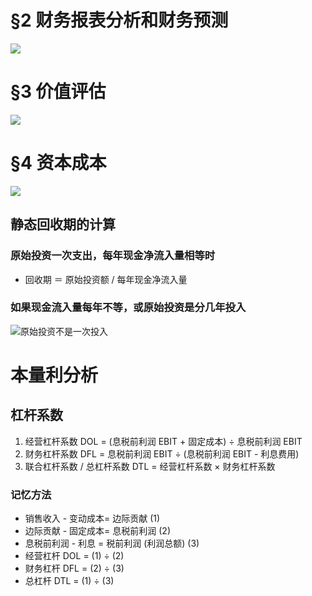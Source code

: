 # §2 财务报表分析和财务预测
![][image-1]

# §3 价值评估
![][image-2]

# §4 资本成本
![][image-3]

## 静态回收期的计算
### 原始投资一次支出，每年现金净流入量相等时
- 回收期 ＝ 原始投资额 / 每年现金净流入量

### 如果现金流入量每年不等，或原始投资是分几年投入
![原始投资不是一次投入][image-4]

# 本量利分析
## 杠杆系数
1. 经营杠杆系数 DOL = (息税前利润 EBIT + 固定成本) ÷ 息税前利润 EBIT
2. 财务杠杆系数 DFL = 息税前利润 EBIT ÷ (息税前利润 EBIT - 利息费用) 
3. 联合杠杆系数 / 总杠杆系数 DTL = 经营杠杆系数 × 财务杠杆系数
### 记忆方法
- 销售收入 - 变动成本= 边际贡献 (1)
- 边际贡献 - 固定成本= 息税前利润 (2)
- 息税前利润 - 利息 = 税前利润 (利润总额) (3)
- 经营杠杆 DOL = (1) ÷ (2)
- 财务杠杆 DFL = (2) ÷ (3)
- 总杠杆 DTL = (1) ÷ (3)

[image-1]:	https://ws3.sinaimg.cn/large/006tKfTcgy1fq6bdpdgytj31kw3ko7wl.jpg
[image-2]:	https://ws1.sinaimg.cn/large/006tNc79gy1fq6i2om4xgj31fs0n8qbh.jpg
[image-3]:	https://ws2.sinaimg.cn/large/006tKfTcgy1fq6kszid2ij31kw15lnhv.jpg
[image-4]:	https://ws4.sinaimg.cn/large/006tKfTcgy1fptxyskergj31i40m4qam.jpg